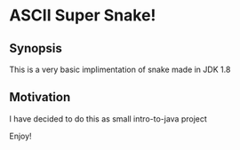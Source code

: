 # ASCII Super Snake!

## Synopsis
This is a very basic implimentation of snake made in JDK 1.8

## Motivation
I have decided to do this as small intro-to-java project

Enjoy!